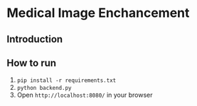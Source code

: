 # Medical Image Enchancement

## Introduction

## How to run

1. `pip install -r requirements.txt`
1. `python backend.py`
1. Open `http://localhost:8080/` in your browser
